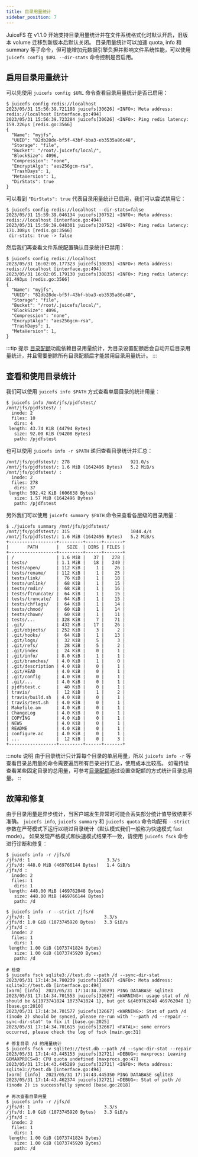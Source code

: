 ```yaml
---
title: 目录用量统计
sidebar_position: 7
---
```


JuiceFS 在 v1.1.0 开始支持目录用量统计并在文件系统格式化时默认开启，旧版本 volume 迁移到新版本后默认关闭。
目录用量统计可以加速 quota, info 和 summary 等子命令，但可能增加元数据引擎负担并影响文件系统性能，可以使用 `juicefs config $URL --dir-stats` 命令控制是否启用。

## 启用目录用量统计

可以先使用 `juicefs config $URL` 命令查看目录用量统计是否已启用：

```shell
$ juicefs config redis://localhost
2023/05/31 15:56:39.721188 juicefs[30626] <INFO>: Meta address: redis://localhost [interface.go:494]
2023/05/31 15:56:39.723284 juicefs[30626] <INFO>: Ping redis latency: 159.226µs [redis.go:3566]
{
  "Name": "myjfs",
  "UUID": "82db28de-bf5f-43bf-bba3-eb3535a86c48",
  "Storage": "file",
  "Bucket": "/root/.juicefs/local/",
  "BlockSize": 4096,
  "Compression": "none",
  "EncryptAlgo": "aes256gcm-rsa",
  "TrashDays": 1,
  "MetaVersion": 1,
  "DirStats": true
}
```

可以看到 `"DirStats": true` 代表目录用量统计已启用，我们可以尝试禁用它：

```shell
$ juicefs config redis://localhost --dir-stats=false
2023/05/31 15:59:39.046134 juicefs[30752] <INFO>: Meta address: redis://localhost [interface.go:494]
2023/05/31 15:59:39.048301 juicefs[30752] <INFO>: Ping redis latency: 171.308µs [redis.go:3566]
 dir-stats: true -> false
```

然后我们再查看文件系统配置确认目录统计已禁用：

```shell
$ juicefs config redis://localhost
2023/05/31 16:02:05.177323 juicefs[30835] <INFO>: Meta address: redis://localhost [interface.go:494]
2023/05/31 16:02:05.179130 juicefs[30835] <INFO>: Ping redis latency: 81.493µs [redis.go:3566]
{
  "Name": "myjfs",
  "UUID": "82db28de-bf5f-43bf-bba3-eb3535a86c48",
  "Storage": "file",
  "Bucket": "/root/.juicefs/local/",
  "BlockSize": 4096,
  "Compression": "none",
  "EncryptAlgo": "aes256gcm-rsa",
  "TrashDays": 1,
  "MetaVersion": 1,
}
```

:::tip 提示
[目录配额](./quota.md)功能依赖目录用量统计，为目录设置配额后会自动开启目录用量统计，并且需要删除所有目录配额后才能禁用目录用量统计。
:::

## 查看和使用目录统计

我们可以使用 `juicefs info $PATH` 方式查看单层目录的统计用量：

```shell
$ juicefs info /mnt/jfs/pjdfstest/
/mnt/jfs/pjdfstest/ :
  inode: 2
  files: 10
   dirs: 4
 length: 43.74 KiB (44794 Bytes)
   size: 92.00 KiB (94208 Bytes)
   path: /pjdfstest
```

也可以使用 `juicefs info -r $PATH` 递归查看目录统计并汇总：

```shell
/mnt/jfs/pjdfstest/: 278                       921.0/s
/mnt/jfs/pjdfstest/: 1.6 MiB (1642496 Bytes)   5.2 MiB/s
/mnt/jfs/pjdfstest/ :
  inode: 2
  files: 278
   dirs: 37
 length: 592.42 KiB (606638 Bytes)
   size: 1.57 MiB (1642496 Bytes)
   path: /pjdfstest
```

另外我们可以使用 `juicefs summary $PATH` 命令来查看各层级的目录用量：

```shell
$ ./juicefs summary /mnt/jfs/pjdfstest/
/mnt/jfs/pjdfstest/: 315                       1044.4/s
/mnt/jfs/pjdfstest/: 1.6 MiB (1642496 Bytes)   5.2 MiB/s
+------------------+---------+------+-------+
|       PATH       |   SIZE  | DIRS | FILES |
+------------------+---------+------+-------+
| /                | 1.6 MiB |   37 |   278 |
| tests/           | 1.1 MiB |   18 |   240 |
| tests/open/      | 112 KiB |    1 |    26 |
| tests/rename/    | 112 KiB |    1 |    25 |
| tests/link/      |  76 KiB |    1 |    18 |
| tests/unlink/    |  68 KiB |    1 |    15 |
| tests/rmdir/     |  68 KiB |    1 |    16 |
| tests/ftruncate/ |  64 KiB |    1 |    15 |
| tests/truncate/  |  64 KiB |    1 |    15 |
| tests/chflags/   |  64 KiB |    1 |    14 |
| tests/chmod/     |  60 KiB |    1 |    14 |
| tests/chown/     |  60 KiB |    1 |    11 |
| tests/...        | 328 KiB |    7 |    71 |
| .git/            | 432 KiB |   17 |    26 |
| .git/objects/    | 252 KiB |    3 |     2 |
| .git/hooks/      |  64 KiB |    1 |    13 |
| .git/logs/       |  32 KiB |    5 |     3 |
| .git/refs/       |  28 KiB |    5 |     2 |
| .git/index       |  24 KiB |    0 |     1 |
| .git/info/       | 8.0 KiB |    1 |     1 |
| .git/branches/   | 4.0 KiB |    1 |     0 |
| .git/description | 4.0 KiB |    0 |     1 |
| .git/HEAD        | 4.0 KiB |    0 |     1 |
| .git/config      | 4.0 KiB |    0 |     1 |
| .git/...         | 4.0 KiB |    0 |     1 |
| pjdfstest.c      |  40 KiB |    0 |     1 |
| travis/          |  12 KiB |    1 |     2 |
| travis/build.sh  | 4.0 KiB |    0 |     1 |
| travis/test.sh   | 4.0 KiB |    0 |     1 |
| Makefile.am      | 4.0 KiB |    0 |     1 |
| ChangeLog        | 4.0 KiB |    0 |     1 |
| COPYING          | 4.0 KiB |    0 |     1 |
| NEWS             | 4.0 KiB |    0 |     1 |
| README           | 4.0 KiB |    0 |     1 |
| configure.ac     | 4.0 KiB |    0 |     1 |
| ...              |  12 KiB |    0 |     3 |
+------------------+---------+------+-------+
```

:::note 说明
由于目录统计只计算每个目录的单层用量，所以 `juicefs info -r` 等查看目录总用量的命令需要遍历所有目录进行汇总，使用成本比较高。
如需持续查看某些固定目录的总用量，可参考[目录配额](./quota.md)通过设置空配额的方式统计目录总用量。
::

## 故障和修复

由于目录用量是异步统计，当客户端发生异常时可能会丢失部分统计值导致结果不准确。
`juicefs info`, `juicefs summary` 和 `juicefs quota` 命令均配有 `--strict` 参数在严苛模式下运行以绕过目录统计（默认模式我们一般称为快速模式 fast mode）。
如果发现严格模式和快速模式结果不一致，请使用 `juicefs fsck` 命令进行诊断和修复：

```shell
$ juicefs info -r /jfs/d
/jfs/d: 1                             3.3/s
/jfs/d: 448.0 MiB (469766144 Bytes)   1.4 GiB/s
/jfs/d :
  inode: 2
  files: 1
   dirs: 1
 length: 448.00 MiB (469762048 Bytes)
   size: 448.00 MiB (469766144 Bytes)
   path: /d

$ juicefs info -r --strict /jfs/d
/jfs/d: 1                            3.3/s
/jfs/d: 1.0 GiB (1073745920 Bytes)   3.3 GiB/s
/jfs/d :
  inode: 2
  files: 1
   dirs: 1
 length: 1.00 GiB (1073741824 Bytes)
   size: 1.00 GiB (1073745920 Bytes)
   path: /d

# 检查
$ juicefs fsck sqlite3://test.db --path /d --sync-dir-stat
2023/05/31 17:14:34.700239 juicefs[32667] <INFO>: Meta address: sqlite3://test.db [interface.go:494]
[xorm] [info]  2023/05/31 17:14:34.700291 PING DATABASE sqlite3
2023/05/31 17:14:34.701553 juicefs[32667] <WARNING>: usage stat of /d should be &{1073741824 1073741824 1}, but got &{469762048 469762048 1} [base.go:2010]
2023/05/31 17:14:34.701577 juicefs[32667] <WARNING>: Stat of path /d (inode 2) should be synced, please re-run with '--path /d --repair --sync-dir-stat' to fix it [base.go:2025]
2023/05/31 17:14:34.701615 juicefs[32667] <FATAL>: some errors occurred, please check the log of fsck [main.go:31]

# 修复目录 /d 的用量统计
$ juicefs fsck -v sqlite3://test.db --path /d --sync-dir-stat --repair
2023/05/31 17:14:43.445153 juicefs[32721] <DEBUG>: maxprocs: Leaving GOMAXPROCS=8: CPU quota undefined [maxprocs.go:47]
2023/05/31 17:14:43.445289 juicefs[32721] <INFO>: Meta address: sqlite3://test.db [interface.go:494]
[xorm] [info]  2023/05/31 17:14:43.445350 PING DATABASE sqlite3
2023/05/31 17:14:43.462374 juicefs[32721] <DEBUG>: Stat of path /d (inode 2) is successfully synced [base.go:2018]

# 再次查看目录用量
$ juicefs info -r /jfs/d
/jfs/d: 1                            3.3/s
/jfs/d: 1.0 GiB (1073745920 Bytes)   3.3 GiB/s
/jfs/d :
  inode: 2
  files: 1
   dirs: 1
 length: 1.00 GiB (1073741824 Bytes)
   size: 1.00 GiB (1073745920 Bytes)
   path: /d
```
